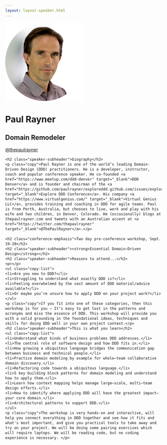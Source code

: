 ```yaml
---
layout: layout-speaker.html
---
```


<div class="container section featured-speaker">
  <div class="row">
  <div class="col-xs-12 col-sm-2 img-container">
    <img class="speaker-page-img" src="../img/speakers/Paul-Rayner-ON.png" />
  </div>
  <div class="col-xs-12 col-sm-10 copy-container">
    <h1 class="speaker-header">Paul Rayner</h1>
    <h2 class="speaker-subtitle">Domain Remodeler</h2>
    <p class="copy"><a class="speaker-handle" href="https://twitter.com/thepaulrayner" target="_blank">@thepaulrayner</a></p>

    <h2 class="speaker-subheader">biography</h2>
    <p class="copy">Paul Rayner is one of the world’s leading Domain-Driven Design (DDD) practitioners. He is a developer, instructor, coach and popular conference speaker. He co-founded <a href="https://www.meetup.com/ddd-denver" target="_blank">DDD Denver</a> and is founder and chairman of the <a href="https://github.com/paulrayner/exploreddd.github.com/issues/exploreddd.com" target="_blank">Explore DDD Conference</a>. His company <a href="https://www.virtualgenius.com/" target="_blank">Virtual Genius LLC</a>, provides training and coaching in DDD for agile teams. Paul is from Perth, Australia, but chooses to live, work and play with his wife and two children, in Denver, Colorado. He (occasionally) blogs at thepaulrayner.com and tweets with an Australian accent at <a href="https://twitter.com/thepaulrayner" target="_blank">@ThePaulRayner</a>.</p>

    <h2 class="conference-emphasis">Two day pre-conference workshop, Sept. 19-20</h2>
    <h2 class="speaker-subheader"><strong>Essential Domain–Driven Design</strong></h2>
    <h2 class="speaker-subheader">Reasons to attend...</h2>
    <p></p>
    <ul class="copy-list">
    <li>Are you new to DDD?</li>
    <li>Struggling to understand what exactly DDD is?</li>
    <li>Feeling overwhelmed by the vast amount of DDD material/advice available?</li>
    <li>Or maybe you’re unsure how to apply DDD on your project work?</li>
    </ul>
    <p class="copy">If you fit into one of these categories, then this workshop is for you – It’s easy to get lost in the patterns and acronyms and miss the essence of DDD. This workshop will provide you with a solid grounding in the foundational ideas, techniques and skills for doing DDD well in your own project context.</p>
    <h2 class="speaker-subheader">This is what you learn</h2>
    <ul class="copy-list">
    <li>Understand what kinds of business problems DDD addresses.</li>
    <li>The central role of software design and how DDD fits in.</li>
    <li>How growing a ubiquitous language bridges the communication gap between business and technical people.</li>
    <li>Practice domain modeling by example for whole–team collaborative domain discovery.</li>
    <li>Refactoring code towards a ubiquitous language.</li>
    <li>5 key building block patterns for domain modeling and understand how to apply them.</li>
    <li>Learn how context mapping helps manage large–scale, multi–team design efforts.</li>
    <li>How to identify where applying DDD will have the greatest impact—your core domain.</li>
    <li>Architectural patterns to support DDD.</li>
    </ul>
    <p class="copy">The workshop is very hands-on and interactive, will help you connect everything in DDD together and see how it fits and what's most important, and give you practical tools to take away and try on your project. We will be doing some pairing exercises which will require laptops. We will be reading code, but no coding experience is necessary. </p>

  </div>
</div>
</div>
